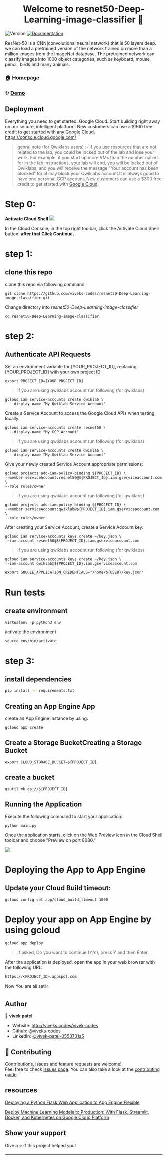 <h1 align="center">Welcome to resnet50-Deep-Learning-image-classifier 👋</h1>
<p>
  <img alt="Version" src="https://img.shields.io/badge/version-2.O-blue.svg?cacheSeconds=2592000" />
  <a href="https://raw.githubusercontent.com/viveks-codes/resnet50-Deep-Learning-image-classifier/main/README.md" target="_blank">
    <img alt="Documentation" src="https://img.shields.io/badge/documentation-yes-brightgreen.svg" />
  </a>
</p>

 ResNet-50 is a CNN(convolutional neural network) that is 50 layers deep. we can load a pretrained version of the network trained on more than a million images from the ImageNet database. The pretrained network can classify images into 1000 object categories, such as keyboard, mouse, pencil, birds and many animals.

### 🏠 [Homepage](https://github.com/viveks-codes/resnet50-Deep-Learning-image-classifier)

### ✨ [Demo](https://resnet50.pythonanywhere.com/)

## Deployment

Everything you need to get started. Google Cloud. Start building right away on our secure, intelligent platform. New customers can use a $300 free credit to get started with any 
[Google Cloud](https://console.cloud.google.com/).
 https://console.cloud.google.com/

> genral note (for Qwiklabs users) :-
If you use resources that are not related to the lab, you could be locked out of the lab and lose your work. For example, if you start up more VMs than the number called for in the lab instructions, your lab will end, you will be locked out of Qwiklabs, and you will receive the message "Your account has been blocked".torial may block your Qwiklabs account.It is always good to have one personal GCP account. New customers can use a $300 free credit to get started with
[Google Cloud](https://console.cloud.google.com/).

# Step 0: 

<b>Activate Cloud Shell</b>
![](https://cdn.qwiklabs.com/vdY5e%2Fan9ZGXw5a%2FZMb1agpXhRGozsOadHURcR8thAQ%3D)

In the Cloud Console, in the top right toolbar, click the Activate Cloud Shell button.
<b>after that Click Continue.</b>

# step 1:

## clone this repo
clone this repo via following command

```
git clone https://github.com/viveks-codes/resnet50-Deep-Learning-image-classifier.git
```
Change directory into  <i>resnet50-Deep-Learning-image-classifier</i>

```
cd resnet50-Deep-Learning-image-classifier
```

# step 2:
## Authenticate API Requests

Set an environment variable for [YOUR_PROJECT_ID], replacing [YOUR_PROJECT_ID] with your own project ID:

```
export PROJECT_ID=[YOUR_PROJECT_ID]
```
> if you are using qwiklabs account run following
(for qwiklabs)
```
gcloud iam service-accounts create qwiklab \
  --display-name "My Qwiklab Service Account"
```
Create a Service Account to access the Google Cloud APIs when testing locally:
```
gcloud iam service-accounts create resnet50 \
  --display-name "My GCP Account"

```
> if you are using qwiklabs account run following
(for qwiklabs)
```
gcloud iam service-accounts create qwiklab \
  --display-name "My Qwiklab Service Account"
```
Give your newly created Service Account appropriate permissions:

```
gcloud projects add-iam-policy-binding ${PROJECT_ID} \
--member serviceAccount:resnet50@${PROJECT_ID}.iam.gserviceaccount.com \
--role roles/owner
```
> if you are using qwiklabs account run following
(for qwiklabs)
```
gcloud projects add-iam-policy-binding ${PROJECT_ID} \
--member serviceAccount:qwiklab@${PROJECT_ID}.iam.gserviceaccount.com \
--role roles/owner
```

After creating your Service Account, create a Service Account key:
```
gcloud iam service-accounts keys create ~/key.json \
--iam-account resnet50@${PROJECT_ID}.iam.gserviceaccount.com
```
> if you are using qwiklabs account run following 
(for qwiklabs)
```
gcloud iam service-accounts keys create ~/key.json \
--iam-account qwiklab@${PROJECT_ID}.iam.gserviceaccount.com
```

```
export GOOGLE_APPLICATION_CREDENTIALS="/home/${USER}/key.json"
```

# Run tests

## create environment

```python
virtualenv -p python3 env
```
activate the environment
```
source env/bin/activate
```
# step 3:
## install dependencies
```sh
pip install -r requirements.txt
```
## Creating an App Engine App
create an App Engine instance by using:
```
gcloud app create
```
## Create a Storage BucketCreating a Storage Bucket

```
export CLOUD_STORAGE_BUCKET=${PROJECT_ID}
```

## create a bucket
 ```
 gsutil mb gs://${PROJECT_ID}
 ```

## Running the Application
Execute the following command to start your application:
```
python main.py
```
Once the application starts, click on the Web Preview icon in the Cloud Shell toolbar and choose "Preview on port 8080."

![](https://cdn.qwiklabs.com/a6YnJv8GlGae4rnJIbjA27J8c7YApa%2B6noPFkkKxZjk%3D)

# Deploying the App to App Engine
## Update your Cloud Build timeout:
```
gcloud config set app/cloud_build_timeout 1000
```
# Deploy your app on App Engine by using gcloud
```
gcloud app deploy
```
> If asked, Do you want to continue (Y/n), press Y and then Enter.

After the application is deployed, open the app in your web browser with the following URL:
```
https://<PROJECT_ID>.appspot.com
``` 
Now You are all set!⭐️ 
## Author

👤 **vivek patel**

* Website: http://viveks.codes/vivek-codes
* Github: [@viveks-codes](https://github.com/viveks-codes)
* LinkedIn: [@vivek-patel-0553731a5](https://linkedin.com/in/vivek-patel-0553731a5)

## 🤝 Contributing

Contributions, issues and feature requests are welcome!<br />Feel free to check [issues page](https://github.com/vivolscute/resnet50-Deep-Learning-image-classifier/issues). You can also take a look at the [contributing guide](https://github.com/vivolscute/resnet50-Deep-Learning-image-classifier/pulls).


## resources
[Deploying a Python Flask Web Application to App Engine Flexible](https://www.qwiklabs.com/focuses/3339?parent=catalog)

[Deploy Machine Learning Models to Production: With Flask, Streamlit, Docker, and Kubernetes on Google Cloud Platform](https://www.amazon.in/Deploy-Machine-Learning-Models-Production/dp/1484265459)


## Show your support

Give a ⭐️ if this project helped you!

***
